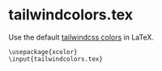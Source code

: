 # tailwindcolors.tex

Use the default [tailwindcss colors](https://tailwindcss.com/docs/customizing-colors) in LaTeX.

```
\usepackage{xcolor}
\input{tailwindcolors.tex}
```